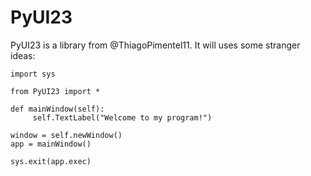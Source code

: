 # PyUI23

PyUI23 is a library from @ThiagoPimentel11. It will uses some stranger ideas:

    import sys
    
    from PyUI23 import *
    
    def mainWindow(self):
         self.TextLabel("Welcome to my program!")
    
    window = self.newWindow()
    app = mainWindow()
    
    sys.exit(app.exec)
